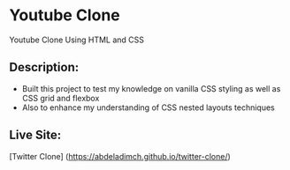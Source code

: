 # Youtube Clone

Youtube Clone Using HTML and CSS

## Description:

- Built this project to test my knowledge on vanilla CSS styling as well as CSS grid and flexbox
- Also to enhance my understanding of CSS nested layouts techniques

## Live Site:

[Twitter Clone] (https://abdeladimch.github.io/twitter-clone/)

